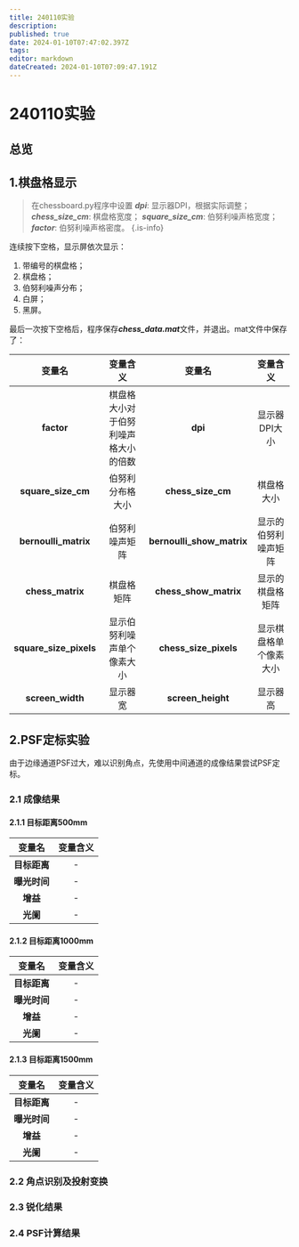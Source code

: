 ```yaml
---
title: 240110实验
description: 
published: true
date: 2024-01-10T07:47:02.397Z
tags: 
editor: markdown
dateCreated: 2024-01-10T07:09:47.191Z
---
```


# 240110实验

## 总览


## 1.棋盘格显示

> 在chessboard.py程序中设置
>***dpi***: 显示器DPI，根据实际调整；
>***chess_size_cm***: 棋盘格宽度；
>***square_size_cm***: 伯努利噪声格宽度；
>***factor***: 伯努利噪声格密度。
{.is-info}

连续按下空格，显示屏依次显示：

1. 带编号的棋盘格；
2. 棋盘格；
3. 伯努利噪声分布；
4. 白屏；
5. 黑屏。

最后一次按下空格后，程序保存***chess_data.mat***文件，并退出。mat文件中保存了：

| 变量名 | 变量含义 | 变量名 | 变量含义 |
|:-:|:-:|:-:|:-:|
|**factor**|棋盘格大小对于伯努利噪声格大小的倍数|**dpi**|显示器DPI大小|
|**square_size_cm**|伯努利分布格大小|**chess_size_cm**|棋盘格大小|
|**bernoulli_matrix**|伯努利噪声矩阵|**bernoulli_show_matrix**|显示的伯努利噪声矩阵|
|**chess_matrix**|棋盘格矩阵|**chess_show_matrix**|显示的棋盘格矩阵|
|**square_size_pixels**|显示伯努利噪声单个像素大小|**chess_size_pixels**|显示棋盘格单个像素大小|
|**screen_width**|显示器宽|**screen_height**|显示器高|


## 2.PSF定标实验

由于边缘通道PSF过大，难以识别角点，先使用中间通道的成像结果尝试PSF定标。

### 2.1 成像结果

#### 2.1.1 目标距离500mm
  
| 变量名 | 变量含义 |
|:-:|:-:|
|**目标距离**|-|
|**曝光时间**|-|
|**增益**|-|
|**光阑**|-|

#### 2.1.2 目标距离1000mm
  
| 变量名 | 变量含义 |
|:-:|:-:|
|**目标距离**|-|
|**曝光时间**|-|
|**增益**|-|
|**光阑**|-|

#### 2.1.3 目标距离1500mm
  
| 变量名 | 变量含义 |
|:-:|:-:|
|**目标距离**|-|
|**曝光时间**|-|
|**增益**|-|
|**光阑**|-|

### 2.2 角点识别及投射变换

### 2.3 锐化结果

### 2.4 PSF计算结果
